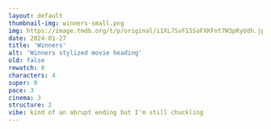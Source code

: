 ```yaml
---
layout: default
thumbnail-img: winners-small.png
img: https://image.tmdb.org/t/p/original/i1XL7SvF15SaFXKFnt7W3pRyUdh.jpg
date: 2024-01-27
title: 'Winners'
alt: 'Winners stylized movie heading'
old: false
rewatch: 0
characters: 4
super: 0
pace: 3
cinema: 3
structure: 2
vibe: kind of an abrupt ending but I'm still chuckling
---
```

